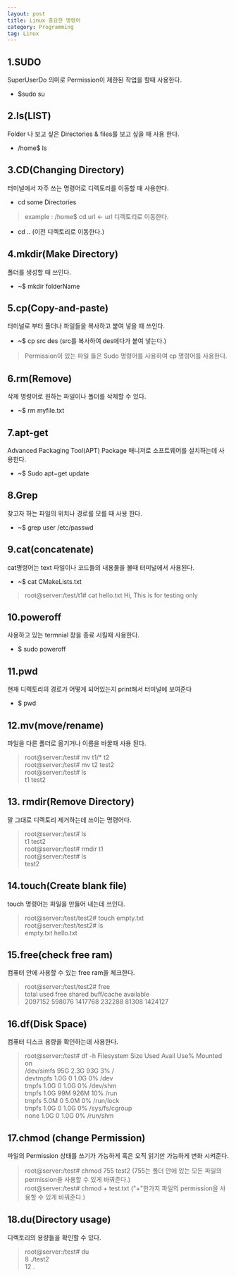 ```yaml
---
layout: post
title: Linux 중요한 명령어
category: Programming
tag: Linux
---
```


## 1.SUDO
SuperUserDo 의미로 Permission이 제한된 작업을 할때 사용한다.
- $sudo su

## 2.ls(LIST)
Folder 나 보고 싶은 Directories & files를 보고 싶을 때 사용 한다.
- /home$ ls

## 3.CD(Changing Directory)
터미널에서 자주 쓰는 명령어로 디렉토리를 이동할 때 사용한다.
- cd some Directories
> example : /home$ cd url <- url 디렉토리로 이동한다.

- cd ..  (이전 디렉토리로 이동한다.)

## 4.mkdir(Make Directory)
폴더를 생성할 때 쓰인다.
- ~$ mkdir folderName

## 5.cp(Copy-and-paste)
터미널로 부터 폴더나 파일들을 복사하고 붙여 넣을 때 쓰인다.
- ~$ cp src des (src를 복사하여 des에다가 붙여 넣는다.)
> Permission이 있는 파일 들은 Sudo 명령어를 사용하여 cp 명령어를 사용한다.

## 6.rm(Remove)
삭제 명령어로 원하는 파일이나 폴더를 삭제할 수 있다.

- ~$ rm myfile.txt

## 7.apt-get
Advanced Packaging Tool(APT) Package 매니저로 소프트웨어를 설치하는데 사용한다.
- ~$ Sudo apt−get update

## 8.Grep
찾고자 하는 파일의 위치나 경로를 모를 때 사용 한다.
- ~$ grep user /etc/passwd

## 9.cat(concatenate)
cat명령어는 text 파일이나 코드들의 내용물을 볼때 터미널에서 사용된다.
- ~$ cat CMakeLists.txt
> root@server:/test/t1# cat hello.txt
> Hi, This is for testing only


## 10.poweroff
사용하고 있는 termnial 창을 종료 시킬때 사용한다.
- $ sudo poweroff

## 11.pwd
현재 디렉토리의 경로가 어떻게 되어있는지 print해서 터미널에 보여준다
- $ pwd

## 12.mv(move/rename)
파일을 다른 폴더로 옮기거나 이름을 바꿀때 사용 된다.
> root@server:/test# mv t1/* t2<br>
> root@server:/test# mv t2 test2<br>
> root@server:/test# ls<br>
> t1 test2

## 13. rmdir(Remove Directory)
말 그대로 디렉토리 제거하는데 쓰이는 명령어다.
> root@server:/test# ls <br>
> t1 test2 <br>
> root@server:/test# rmdir t1 <br>
> root@server:/test# ls <br>
> test2

## 14.touch(Create blank file)
touch 명령어는 파일을 만들어 내는데 쓰인다.
> root@server:/test/test2# touch empty.txt <br>
> root@server:/test/test2# ls <br>
> empty.txt hello.txt

## 15.free(check free ram)
컴퓨터 안에 사용할 수 있는 free ram을 체크한다.
> root@server:/test/test2# free <br>
> total  used  free shared buff/cache available <br>
> 2097152 598076 1417768 232288 81308 1424127 <br>

## 16.df(Disk Space)
컴퓨터 디스크 용량을 확인하는데 사용한다.
> root@server:/test# df -h
> Filesystem Size Used Avail Use% Mounted on <br>
> /dev/simfs 95G  2.3G  93G  3%   / <br>
> devtmpfs   1.0G 0     1.0G 0%   /dev <br>
> tmpfs      1.0G 0     1.0G 0%  /dev/shm <br>
> tmpfs      1.0G 99M   926M 10%  /run <br>
> tmpfs      5.0M  0    5.0M 0%  /run/lock <br>
> tmpfs      1.0G  0    1.0G 0%  /sys/fs/cgroup <br>
> none       1.0G  0    1.0G 0% /run/shm

## 17.chmod (change Permission)
파일의 Permission 상태를 쓰기가 가능하게 혹은 오직 읽기만 가능하게 변화 시켜준다.
> root@server:/test# chmod 755 test2 (755는 폴더 안에 있는 모든 파일의 permission을 사용할 수 있게 바꿔준다.) <br>
> root@server:/test# chmod + test.txt ("+"한가지 파일의 permission을 사용할 수 있게 바꿔준다.)

## 18.du(Directory usage)
디렉토리의 용량들을 확인할 수 있다.
>root@server:/test# du <br>
> 8  ./test2 <br>
> 12 .
